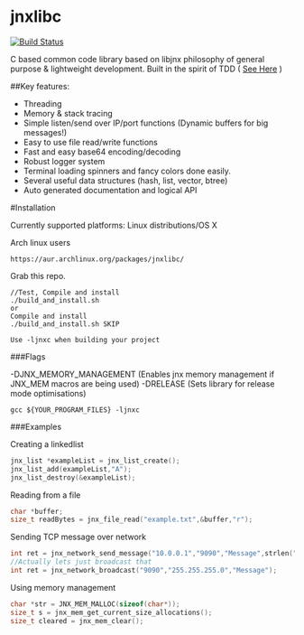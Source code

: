 jnxlibc
=======
[![Build Status](https://travis-ci.org/AlexsJones/jnxlibc.png)](https://travis-ci.org/AlexsJones/jnxlibc)

C based common code library based on libjnx philosophy of general purpose & lightweight development.
Built in the spirit of TDD ( [See Here](http://showterm.io/3dd2883f32e0e385be055) )

##Key features:
- Threading
- Memory & stack tracing
- Simple listen/send over IP/port functions (Dynamic buffers for big messages!)
- Easy to use file read/write functions
- Fast and easy base64 encoding/decoding
- Robust logger system
- Terminal loading spinners and fancy colors done easily.
- Several useful data structures (hash, list, vector, btree)
- Auto generated documentation and logical API

#Installation

Currently supported platforms:
Linux distributions/OS X

Arch linux users
````
https://aur.archlinux.org/packages/jnxlibc/
````

Grab this repo.
````
//Test, Compile and install
./build_and_install.sh
or
Compile and install
./build_and_install.sh SKIP

Use -ljnxc when building your project

````
###Flags

-DJNX_MEMORY_MANAGEMENT (Enables jnx memory management if JNX_MEM macros are being used)
-DRELEASE (Sets library for release mode optimisations) 
```
gcc ${YOUR_PROGRAM_FILES} -ljnxc 
````

###Examples

Creating a linkedlist
```C
jnx_list *exampleList = jnx_list_create(); 
jnx_list_add(exampleList,"A");
jnx_list_destroy(&exampleList);
```
Reading from a file
```C
char *buffer;
size_t readBytes = jnx_file_read("example.txt",&buffer,"r");
```
Sending TCP message over network
```C
int ret = jnx_network_send_message("10.0.0.1","9090","Message",strlen("Message"));
//Actually lets just broadcast that
int ret = jnx_network_broadcast("9090","255.255.255.0","Message");
```
Using memory management
```C
char *str = JNX_MEM_MALLOC(sizeof(char*));
size_t s = jnx_mem_get_current_size_allocations();
size_t cleared = jnx_mem_clear();
```

